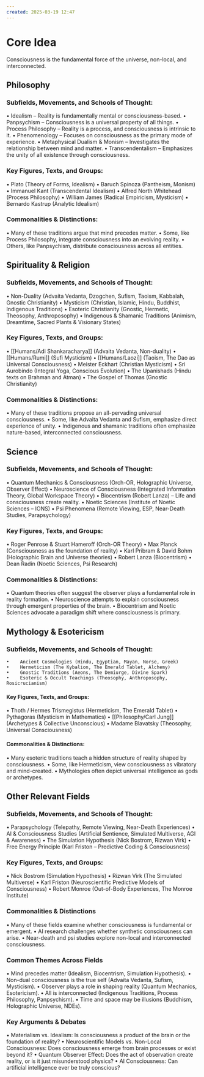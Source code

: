 ```yaml
---
created: 2025-03-19 12:47
---
```

# Core Idea
Consciousness is the fundamental force of the universe, non-local, and interconnected.

## Philosophy

### Subfields, Movements, and Schools of Thought:
•    Idealism – Reality is fundamentally mental or consciousness-based.
•    Panpsychism – Consciousness is a universal property of all things.
•    Process Philosophy – Reality is a process, and consciousness is intrinsic to it.
•    Phenomenology – Focuses on consciousness as the primary mode of experience.
•    Metaphysical Dualism & Monism – Investigates the relationship between mind and matter.
•    Transcendentalism – Emphasizes the unity of all existence through consciousness.

### Key Figures, Texts, and Groups:
•    Plato (Theory of Forms, Idealism)
•    Baruch Spinoza (Pantheism, Monism)
•    Immanuel Kant (Transcendental Idealism)
•    Alfred North Whitehead (Process Philosophy)
•    William James (Radical Empiricism, Mysticism)
•    Bernardo Kastrup (Analytic Idealism)

### Commonalities & Distinctions:
•    Many of these traditions argue that mind precedes matter.
•    Some, like Process Philosophy, integrate consciousness into an evolving reality.
•    Others, like Panpsychism, distribute consciousness across all entities.

## Spirituality & Religion

### Subfields, Movements, and Schools of Thought:
•    Non-Duality (Advaita Vedanta, Dzogchen, Sufism, Taoism, Kabbalah, Gnostic Christianity)
•    Mysticism (Christian, Islamic, Hindu, Buddhist, Indigenous Traditions)
•    Esoteric Christianity (Gnostic, Hermetic, Theosophy, Anthroposophy)
•    Indigenous & Shamanic Traditions (Animism, Dreamtime, Sacred Plants & Visionary States)

### Key Figures, Texts, and Groups:
•    [[Humans/Adi Shankaracharya]] (Advaita Vedanta, Non-duality)
•    [[Humans/Rumi]] (Sufi Mysticism)
•    [[Humans/Laozi]] (Taoism, The Dao as Universal Consciousness)
•    Meister Eckhart (Christian Mysticism)
•    Sri Aurobindo (Integral Yoga, Conscious Evolution)
•    The Upanishads (Hindu texts on Brahman and Atman)
•    The Gospel of Thomas (Gnostic Christianity)

### Commonalities & Distinctions:
•    Many of these traditions propose an all-pervading universal consciousness.
•    Some, like Advaita Vedanta and Sufism, emphasize direct experience of unity.
•    Indigenous and shamanic traditions often emphasize nature-based, interconnected consciousness.
## Science

### Subfields, Movements, and Schools of Thought:
•    Quantum Mechanics & Consciousness (Orch-OR, Holographic Universe, Observer Effect)
•    Neuroscience of Consciousness (Integrated Information Theory, Global Workspace Theory)
•    Biocentrism (Robert Lanza) – Life and consciousness create reality.
•    Noetic Sciences (Institute of Noetic Sciences – IONS)
•    Psi Phenomena (Remote Viewing, ESP, Near-Death Studies, Parapsychology)

### Key Figures, Texts, and Groups:
•    Roger Penrose & Stuart Hameroff (Orch-OR Theory)
•    Max Planck (Consciousness as the foundation of reality)
•    Karl Pribram & David Bohm (Holographic Brain and Universe theories)
•    Robert Lanza (Biocentrism)
•    Dean Radin (Noetic Sciences, Psi Research)
    
### Commonalities & Distinctions:
•    Quantum theories often suggest the observer plays a fundamental role in reality formation.
•    Neuroscience attempts to explain consciousness through emergent properties of the brain.
•    Biocentrism and Noetic Sciences advocate a paradigm shift where consciousness is primary.



## Mythology & Esotericism

### Subfields, Movements, and Schools of Thought:
    •    Ancient Cosmologies (Hindu, Egyptian, Mayan, Norse, Greek)
    •    Hermeticism (The Kybalion, The Emerald Tablet, Alchemy)
    •    Gnostic Traditions (Aeons, The Demiurge, Divine Spark)
    •    Esoteric & Occult Teachings (Theosophy, Anthroposophy, Rosicrucianism)

#### Key Figures, Texts, and Groups:
•    Thoth / Hermes Trismegistus (Hermeticism, The Emerald Tablet)
•    Pythagoras (Mysticism in Mathematics)
•    [[Philosophy/Carl Jung]] (Archetypes & Collective Unconscious)
•    Madame Blavatsky (Theosophy, Universal Consciousness)

#### Commonalities & Distinctions:
•    Many esoteric traditions teach a hidden structure of reality shaped by consciousness.
•    Some, like Hermeticism, view consciousness as vibratory and mind-created.
•    Mythologies often depict universal intelligence as gods or archetypes.

## Other Relevant Fields

### Subfields, Movements, and Schools of Thought:
•    Parapsychology (Telepathy, Remote Viewing, Near-Death Experiences)
•    AI & Consciousness Studies (Artificial Sentience, Simulated Multiverse, AGI & Awareness)
•    The Simulation Hypothesis (Nick Bostrom, Rizwan Virk)
•    Free Energy Principle (Karl Friston – Predictive Coding & Consciousness)

### Key Figures, Texts, and Groups:
•    Nick Bostrom (Simulation Hypothesis)
•    Rizwan Virk (The Simulated Multiverse)
•    Karl Friston (Neuroscientific Predictive Models of Consciousness)
•    Robert Monroe (Out-of-Body Experiences, The Monroe Institute)

### Commonalities & Distinctions
•    Many of these fields examine whether consciousness is fundamental or emergent.
•    AI research challenges whether synthetic consciousness can arise.
•    Near-death and psi studies explore non-local and interconnected consciousness.


### Common Themes Across Fields
 •    Mind precedes matter (Idealism, Biocentrism, Simulation Hypothesis).
 •    Non-dual consciousness is the true self (Advaita Vedanta, Sufism, Mysticism).
 •    Observer plays a role in shaping reality (Quantum Mechanics, Esotericism).
 •    All is interconnected (Indigenous Traditions, Process Philosophy, Panpsychism).
 •    Time and space may be illusions (Buddhism, Holographic Universe, NDEs).

### Key Arguments & Debates
 •    Materialism vs. Idealism: Is consciousness a product of the brain or the foundation of reality?
 •    Neuroscientific Models vs. Non-Local Consciousness: Does consciousness emerge from brain processes or exist beyond it?
 •    Quantum Observer Effect: Does the act of observation create reality, or is it just misunderstood physics?
 •    AI Consciousness: Can artificial intelligence ever be truly conscious?